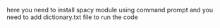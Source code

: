 here you need to install spacy module using command prompt and you need to add dictionary.txt file to run the code 

